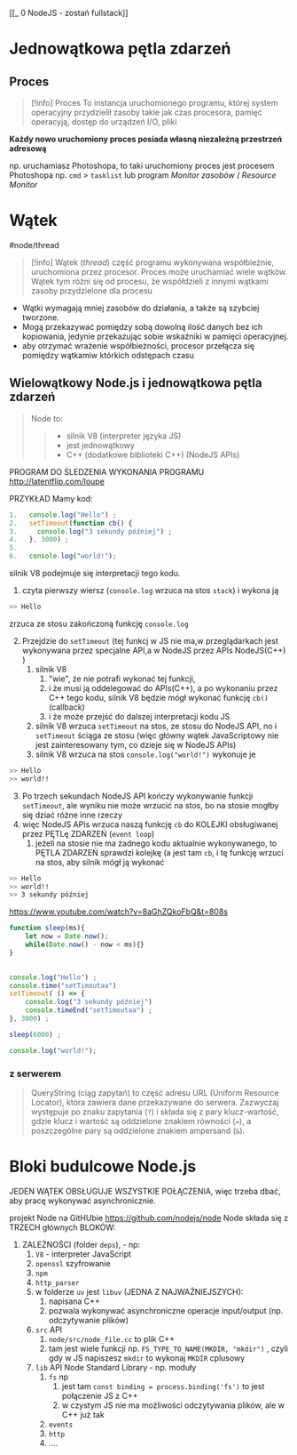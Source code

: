 [[_ 0 NodeJS - zostań fullstack]]


# Jednowątkowa pętla zdarzeń

## Proces
>[!info] Proces
>To instancja uruchomionego programu, której system operacyjny przydzielił zasoby takie jak czas procesora, pamięć operacyją, dostęp do urządzeń I/O, pliki

**Każdy nowo uruchomiony proces posiada własną niezależną przestrzeń adresową**

np. uruchamiasz Photoshopa, to taki uruchomiony proces jest procesem Photoshopa
np. `cmd` > `tasklist`
lub program *Monitor zasobów* / *Resource Monitor*

# Wątek
#node/thread

>[!info] Wątek (*thread*)
>część programu wykonywana współbieżnie, uruchomiona przez procesor. 
>Proces może uruchamiać wiele wątków. 
>Wątek tym różni się od procesu, że współdzieli z innymi wątkami zasoby przydzielone dla procesu

- Wątki wymagają mniej zasobów do działania, a także są szybciej tworzone. 
- Mogą przekazywać pomiędzy sobą dowolną ilość danych bez ich kopiowania, jedynie przekazując sobie wskaźniki w pamięci operacyjnej.
- aby otrzymać wrażenie współbieżności, procesor przełącza się pomiędzy wątkamiw którkich odstępach czasu


## Wielowątkowy Node.js i jednowątkowa pętla zdarzeń

>  Node to:
>>  - silnik V8 (interpreter języka JS)
>> 	 - jest jednowątkowy
>>  - C++ (dodatkowe biblioteki C++) (NodeJS APIs)

PROGRAM DO ŚLEDZENIA WYKONANIA PROGRAMU http://latentflip.com/loupe


PRZYKŁAD
Mamy kod:
```js
1.   console.log("Hello") ;
2.   setTimeout(function cb() {
3. 	   console.log("3 sekundy później") ;
4.   }, 3000) ;
5.
6.   console.log("world!");
```

silnik V8 podejmuje się interpretacji tego kodu.
1. czyta pierwszy wiersz (`console.log` wrzuca na stos `stack`) i wykona ją
```bash
>> Hello
```
zrzuca ze stosu zakończoną funkcję `console.log`

2. Przejdzie do `setTimeout` (tej funkcj w JS nie ma,w  przeglądarkach jest wykonywana przez specjalne API,a w NodeJS przez APIs NodeJS(C++) )
	1. silnik V8 
		1. "wie", że nie potrafi wykonać tej funkcji,
		2. i że musi ją oddelegować do APIs(C++), a po wykonaniu przez C++ tego kodu, silnik V8 będzie mógł wykonać funkcję `cb()` (callback)
		3. i że może przejść do dalszej interpretacji kodu JS
	2. silnik V8 wrzuca `setTimeout` na stos, ze stosu do NodeJS API, no i `setTimeout` ściąga ze stosu (więc główny wątek JavaScriptowy nie jest zainteresowany tym, co dzieje się w NodeJS APIs)
	3. silnik V8 wrzuca na stos `console.log("world!")` wykonuje je
```bash
>> Hello
>> world!!
```
3. Po trzech sekundach NodeJS API kończy wykonywanie funkcji `setTimeout`, ale wyniku nie może wrzucić na stos, bo na stosie mogłby się dziać różne inne rzeczy 
4. więc NodeJS APIs wrzuca naszą funkcję `cb` do KOLEJKI obsługiwanej przez PĘTLę ZDARZEŃ (`event loop`) 
	1. jeżeli na stosie nie ma żadnego kodu aktualnie wykonywanego, to PĘTLA ZDARZEŃ sprawdzi kolejkę (a jest tam `cb`, i tę funkcję wrzuci na stos, aby silnik mógł ją wykonać
```bash
>> Hello
>> world!!
>> 3 sekundy później
```

https://www.youtube.com/watch?v=8aGhZQkoFbQ&t=808s

```js
function sleep(ms){
    let now = Date.now();
    while(Date.now() - now < ms){}
}
 

console.log("Hello") ;
console.time("setTimoutaa")
setTimeout( () => {
    console.log("3 sekundy później")
    console.timeEnd("setTimoutaa") ;    
}, 3000) ;

sleep(6000) ;

console.log("world!");
```


### z serwerem 
> QueryString (ciąg zapytań) to część adresu URL (Uniform Resource Locator), która zawiera dane przekazywane do serwera. Zazwyczaj występuje po znaku zapytania (`?`) i składa się z pary klucz-wartość, gdzie klucz i wartość są oddzielone znakiem równości (` = `), a poszczególne pary są oddzielone znakiem ampersand (`&`).








# Bloki budulcowe Node.js

JEDEN WĄTEK OBSŁUGUJE WSZYSTKIE POŁĄCZENIA,
więc trzeba dbać, aby pracę wykonywać asynchronicznie.

projekt Node na GitHUbie
https://github.com/nodejs/node
Node składa się z TRZECH głównych BLOKÓW:
1. ZALEŻNOŚCI (folder `deps`), - np:
	1.  `V8` - interpreter JavaScript
	2. `openssl` szyfrowanie
	3. `npm` 
	4. `http_parser`
	5. w folderze `uv` jest `libuv` (JEDNA Z NAJWAŻNIEJSZYCH):
		1. napisana C++
		2. pozwala wykonywać asynchroniczne operacje input/output (np. odczytywanie plików)
	6. `src` API
		1. `node/src/node_file.cc` to plik C++
		2. tam jest wiele funkcji np.     `FS_TYPE_TO_NAME(MKDIR, "mkdir")` , czyli gdy w JS napiszesz `mkdir` to wykonaj `MKDIR` cplusowy
	7. `lib` API Node Standard Library - np. moduły
		1. `fs` np
			1. jest tam `const binding = process.binding('fs')` to jest połączenie JS z C++
			2. w czystym JS nie ma możliwości odczytywania plików, ale w C++ już tak
		2. `events`
		3. `http`
		4. ....




